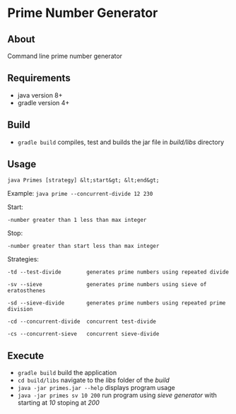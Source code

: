# Prime Number Generator

## About

Command line prime number generator

## Requirements

- java version 8+
- gradle version 4+

## Build

- `gradle build` compiles, test and builds the jar file in *build/libs* directory

## Usage

`java Primes [strategy] &lt;start&gt; &lt;end&gt;`

Example: `java prime --concurrent-divide 12 230`

Start:

    -number greater than 1 less than max integer

Stop:

    -number greater than start less than max integer

Strategies:

    -td --test-divide        generates prime numbers using repeated divide

    -sv --sieve              generates prime numbers using sieve of eratosthenes

    -sd --sieve-divide       generates prime numbers using repeated prime division

    -cd --concurrent-divide  concurrent test-divide

    -cs --concurrent-sieve   concurrent sieve-divide

## Execute

- `gradle build` build the application
- `cd build/libs` navigate to the *libs* folder of the *build*
- `java -jar primes.jar --help` displays program usage
- `java -jar primes sv 10 200` run program using *sieve generator* with starting at *10* stoping at *200*